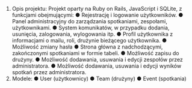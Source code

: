 1. Opis projektu:
Projekt oparty na Ruby on Rails, JavaScript i SQLite, z funkcjami obejmującymi:
● Rejestrację i logowanie użytkowników.
● Panel administracyjny do zarządzania spotkaniami, zespołami, użytkownikami.
● System komunikatów, w przypadku dodania, usunięcia, zalogowania, wylogowania
itp.
● Profil użytkownika z informacjami o mailu, roli, drużynie bieżącego użytkownika.
● Możliwość zmiany hasła
● Strona główna z nadchodzącymi, zakończonymi spotkaniami w formie tabeli.
● Możliwość zapisu do drużyny.
● Możliwość dodawania, usuwania i edycji zespołów przez administratora.
● Możliwość dodawania, usuwania i edycji wyników spotkań przez administratora.
2. Modele:
● User (użytkownicy)
● Team (drużyny)
● Event (spotkania)
